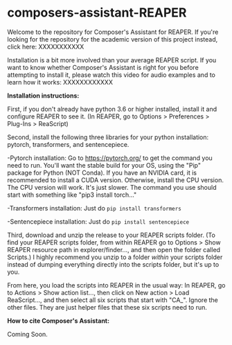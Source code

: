 # composers-assistant-REAPER
Welcome to the repository for Composer's Assistant for REAPER. If you're looking for the repository for the academic version of this project instead, click here: XXXXXXXXXXX

Installation is a bit more involved than your average REAPER script. If you want to know whether Composer's Assistant is right for you before attempting to install it, please watch this video for audio examples and to learn how it works: XXXXXXXXXXXX

**Installation instructions:**

First, if you don't already have python 3.6 or higher installed, install it and configure REAPER to see it. (In REAPER, go to Options > Preferences > Plug-Ins > ReaScript)

Second, install the following three libraries for your python installation: pytorch, transformers, and sentencepiece.

-Pytorch installation: Go to https://pytorch.org/ to get the command you need to run. You'll want the stable build for your OS, using the "Pip" package for Python (NOT Conda). If you have an NVIDIA card, it is recommended to install a CUDA version. Otherwise, install the CPU version. The CPU version will work. It's just slower. The command you use should start with something like "pip3 install torch..."

-Transformers installation: Just do ``pip install transformers``

-Sentencepiece installation: Just do ``pip install sentencepiece``

Third, download and unzip the release to your REAPER scripts folder. (To find your REAPER scripts folder, from within REAPER go to Options > Show REAPER resource path in explorer/finder..., and then open the folder called Scripts.) I highly recommend you unzip to a folder *within* your scripts folder instead of dumping everything directly into the scripts folder, but it's up to you.

From here, you load the scripts into REAPER in the usual way: In REAPER, go to Actions > Show action list..., then click on New action > Load ReaScript..., and then select all six scripts that start with "CA_". Ignore the other files. They are just helper files that these six scripts need to run.

**How to cite Composer's Assistant:**

Coming Soon.
